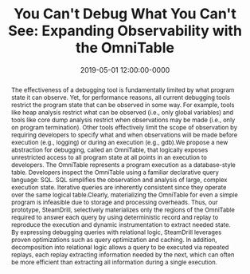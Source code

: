 ---
title: "You Can't Debug What You Can't See: Expanding Observability with the OmniTable"
authors:
  - Andi Quinn
  - Jason Flinn
  - Michael Cafarella
booktitle: Proceedings of the Workshop on Hot Topics in Operating Systems
month: may
year: 2019
abbr: HotOS
date: 2019-05-01 12:00:00-0000
location: Bertinoro, Italy
type: workshop
abstract: "The effectiveness of a debugging tool is fundamentally
                  limited by what program state it can observe. Yet,
                  for performance reasons, all current debugging tools
                  restrict the program state that can be observed in
                  some way. For example, tools like heap analysis
                  restrict what can be observed (i.e., only global
                  variables) and tools like core dump analysis
                  restrict when observations may be made (i.e., only
                  on program termination).  Other tools effectively
                  limit the scope of observation by requiring
                  developers to specify what and when observations
                  will be made before execution (e.g., logging) or
                  during an execution (e.g., gdb).We propose a new
                  abstraction for debugging, called an OmniTable, that
                  logically exposes unrestricted access to all program
                  state at all points in an execution to
                  developers. The OmniTable represents a program
                  execution as a database-style table. Developers
                  inspect the OmniTable using a familiar declarative
                  query language: SQL. SQL simplifies the observation
                  and analysis of large, complex execution
                  state. Iterative queries are inherently consistent
                  since they operate over the same logical
                  table.Clearly, materializing the OmniTable for even
                  a simple program is infeasible due to storage and
                  processing overheads. Thus, our prototype,
                  SteamDrill, selectively materializes only the
                  regions of the OmniTable required to answer each
                  query by using deterministic record and replay to
                  reproduce the execution and dynamic instrumentation
                  to extract needed state. By expressing debugging
                  queries with relational logic, SteamDrill leverages
                  proven optimizations such as query optimization and
                  caching.  In addition, decomposition into relational
                  logic allows a query to be executed via repeated
                  replays, each replay extracting information needed
                  by the next, which can often be more efficient than
                  extracting all information during a single
                  execution."
---